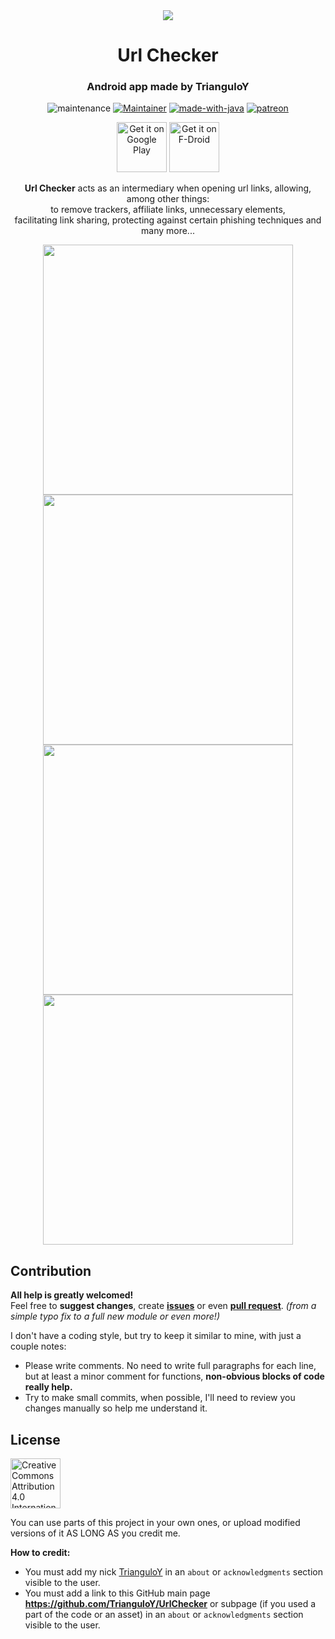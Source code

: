 <div align="center">
<img 
    src="https://github.com/Ilithy/UrlChecker/blob/1290169cd81dfcdea6c69662875be5a8e55d1932/app/src/main/play/listings/en-US/graphics/feature-graphic/Presentation.png">

<h1>Url Checker</h1>
<h3>Android app made by TrianguloY</h3></div>

<div align="center">

![maintenance](https://img.shields.io/badge/maintenance-actively--developed-brightgreen.svg)
[![Maintainer](https://img.shields.io/badge/maintainer-TrianguloY-royalblue)](https://github.com/TrianguloY/)
[![made-with-java](https://img.shields.io/badge/Made%20with-Java-1f425f.svg)](https://www.java.com/en/)
[![patreon](https://img.shields.io/badge/patreon-Donate-orange)](https://www.patreon.com/bePatron?u=24747112)

</div>

<div align="center">

[<img
    src="https://play.google.com/intl/en_us/badges/images/generic/en-play-badge.png"
    alt="Get it on Google Play"
    height="80">](https://play.google.com/store/apps/details?id=com.trianguloy.urlchecker) [<img 
    src="https://fdroid.gitlab.io/artwork/badge/get-it-on.png"
    alt="Get it on F-Droid"
    height="80">](https://f-droid.org/packages/com.trianguloy.urlchecker/)  </div>
<!-- <details><summary><h4>links</h4></summary>

  - Google Play: https://play.google.com/store/apps/details?id=com.trianguloy.urlchecker  
  - FDroid: https://f-droid.org/packages/com.trianguloy.urlchecker/
</details> -->

<div align="center">
    
**Url Checker** acts as an intermediary when opening url links, allowing, among other things:  
to remove trackers, affiliate links, unnecessary elements,  
facilitating link sharing, protecting against certain phishing techniques and many more...
    
</div>

<p align="center">
<img 
    src="https://github.com/Ilithy/UrlChecker/blob/bddf6b922ae8853b3eeebbd5fded352e0ed38236/app/src/main/play/listings/en-US/graphics/phone-screenshots/0.png" 
    height="400"> 
<img 
    src="https://github.com/Ilithy/UrlChecker/blob/bddf6b922ae8853b3eeebbd5fded352e0ed38236/app/src/main/play/listings/en-US/graphics/phone-screenshots/1.png" 
    height="400"> 
<img 
    src="https://github.com/Ilithy/UrlChecker/blob/bddf6b922ae8853b3eeebbd5fded352e0ed38236/app/src/main/play/listings/en-US/graphics/phone-screenshots/2.png" 
    height="400"> 
<img 
    src="https://github.com/Ilithy/UrlChecker/blob/bddf6b922ae8853b3eeebbd5fded352e0ed38236/app/src/main/play/listings/en-US/graphics/phone-screenshots/3.png" 
    height="400">
</p>


## Contribution

**All help is greatly welcomed!**  
Feel free to **suggest changes**, create [**issues**](https://github.com/TrianguloY/UrlChecker/issues/new) or even [**pull request**](https://help.github.com/articles/about-pull-requests/). _(from a simple typo fix to a full new module or even more!)_

I don't have a coding style, but try to keep it similar to mine, with just a couple notes:

- Please write comments. No need to write full paragraphs for each line, but at least a minor comment for functions, **non-obvious blocks of code really help.**
- Try to make small commits, when possible, I'll need to review you changes manually so help me understand it.

## License

[<img 
    src="https://mirrors.creativecommons.org/presskit/buttons/88x31/png/by.png"
    alt="Creative Commons Attribution 4.0 International"
    height="80">](http://creativecommons.org/licenses/by/4.0/)
    
You can use parts of this project in your own ones, or upload modified versions of it AS LONG AS you credit me.

**How to credit:**

- You must add my nick [TrianguloY](https://github.com/TrianguloY/) in an `about` or `acknowledgments` section visible to the user.
- You must add a link to this GitHub main page **https://github.com/TrianguloY/UrlChecker** or subpage (if you used a part of the code or an asset) in an `about` or `acknowledgments` section visible to the user.
